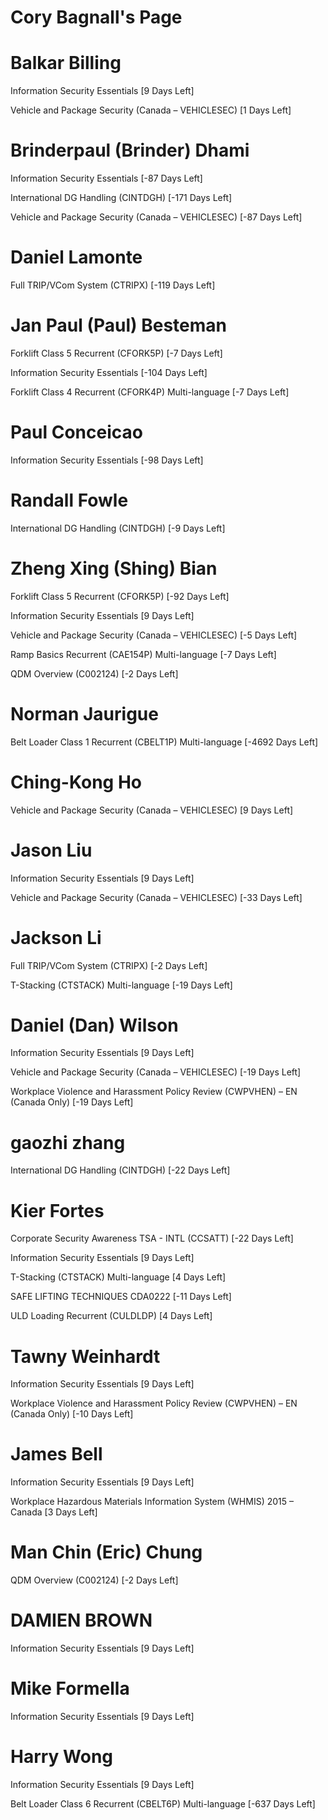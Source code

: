 # Cory Bagnall's Page




# Balkar Billing


Information Security Essentials [9 Days Left]

Vehicle and Package Security (Canada – VEHICLESEC) [1 Days Left]



# Brinderpaul (Brinder) Dhami


Information Security Essentials [-87 Days Left]

International DG Handling (CINTDGH) [-171 Days Left]

Vehicle and Package Security (Canada – VEHICLESEC) [-87 Days Left]



# Daniel Lamonte


Full TRIP/VCom System (CTRIPX) [-119 Days Left]



# Jan Paul (Paul) Besteman


Forklift Class 5 Recurrent (CFORK5P) [-7 Days Left]

Information Security Essentials [-104 Days Left]

Forklift Class 4 Recurrent (CFORK4P) Multi-language [-7 Days Left]



# Paul Conceicao


Information Security Essentials [-98 Days Left]



# Randall Fowle


International DG Handling (CINTDGH) [-9 Days Left]



# Zheng Xing (Shing) Bian


Forklift Class 5 Recurrent (CFORK5P) [-92 Days Left]

Information Security Essentials [9 Days Left]

Vehicle and Package Security (Canada – VEHICLESEC) [-5 Days Left]

Ramp Basics Recurrent (CAE154P) Multi-language [-7 Days Left]

QDM Overview (C002124) [-2 Days Left]



# Norman Jaurigue


Belt Loader Class 1 Recurrent (CBELT1P) Multi-language [-4692 Days Left]



# Ching-Kong Ho


Vehicle and Package Security (Canada – VEHICLESEC) [9 Days Left]



# Jason Liu


Information Security Essentials [9 Days Left]

Vehicle and Package Security (Canada – VEHICLESEC) [-33 Days Left]



# Jackson Li


Full TRIP/VCom System (CTRIPX) [-2 Days Left]

T-Stacking (CTSTACK) Multi-language [-19 Days Left]



# Daniel (Dan) Wilson


Information Security Essentials [9 Days Left]

Vehicle and Package Security (Canada – VEHICLESEC) [-19 Days Left]

Workplace Violence and Harassment Policy Review (CWPVHEN) – EN (Canada Only) [-19 Days Left]



# gaozhi zhang


International DG Handling (CINTDGH) [-22 Days Left]



# Kier Fortes


Corporate Security Awareness TSA - INTL (CCSATT) [-22 Days Left]

Information Security Essentials [9 Days Left]

T-Stacking (CTSTACK) Multi-language [4 Days Left]

SAFE LIFTING TECHNIQUES CDA0222 [-11 Days Left]

ULD Loading Recurrent (CULDLDP) [4 Days Left]



# Tawny Weinhardt


Information Security Essentials [9 Days Left]

Workplace Violence and Harassment Policy Review (CWPVHEN) – EN (Canada Only) [-10 Days Left]



# James Bell


Information Security Essentials [9 Days Left]

Workplace Hazardous Materials Information System (WHMIS) 2015 – Canada [3 Days Left]



# Man Chin (Eric) Chung


QDM Overview (C002124) [-2 Days Left]



# DAMIEN BROWN


Information Security Essentials [9 Days Left]



# Mike Formella


Information Security Essentials [9 Days Left]



# Harry Wong


Information Security Essentials [9 Days Left]

Belt Loader Class 6 Recurrent (CBELT6P) Multi-language [-637 Days Left]



